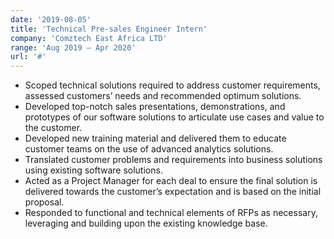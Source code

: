 ```yaml
---
date: '2019-08-05'
title: 'Technical Pre-sales Engineer Intern'
company: 'Comztech East Africa LTD'
range: 'Aug 2019 — Apr 2020'
url: '#'
---
```


- Scoped technical solutions required to address customer requirements, assessed customers’ needs and recommended optimum solutions.
- Developed top-notch sales presentations, demonstrations, and prototypes of our software solutions to articulate use cases and value to the customer.
- Developed new training material and delivered them to educate customer teams on the use of advanced analytics solutions.
- Translated customer problems and requirements into business solutions using existing software solutions.
- Acted as a Project Manager for each deal to ensure the final solution is delivered towards the customer’s expectation and is based on the initial proposal.
- Responded to functional and technical elements of RFPs as necessary, leveraging and building upon the existing knowledge base.

